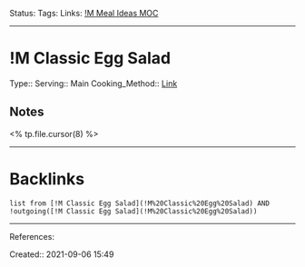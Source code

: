 Status: 
Tags: 
Links: [!M Meal Ideas MOC](!M%20Meal%20Ideas%20MOC)
___
# !M Classic Egg Salad
Type:: 
Serving:: Main
Cooking_Method::
[Link](https://thehungrybluebird.com/classic-egg-salad/)
## Notes
<% tp.file.cursor(8) %>
___
# Backlinks
```dataview
list from [!M Classic Egg Salad](!M%20Classic%20Egg%20Salad) AND !outgoing([!M Classic Egg Salad](!M%20Classic%20Egg%20Salad))
```
___
References:

Created:: 2021-09-06 15:49
